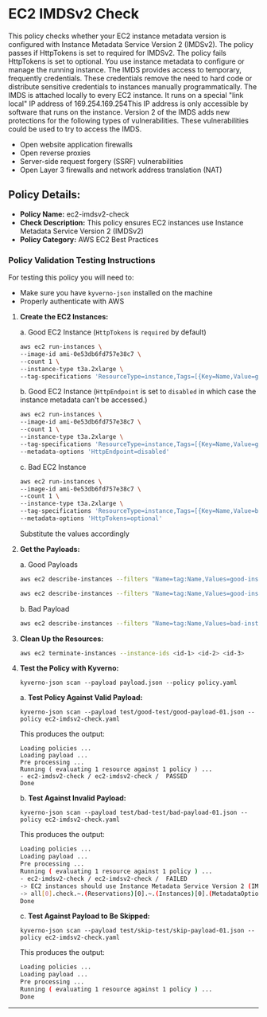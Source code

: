 # EC2 IMDSv2 Check

This policy checks whether your EC2 instance metadata version is configured with 
Instance Metadata Service Version 2 (IMDSv2). The policy passes if HttpTokens is set to required for IMDSv2. The policy fails HttpTokens is set to optional.
You use instance metadata to configure or manage the running instance. The IMDS provides access to temporary, frequently credentials. These credentials remove the need to hard code or distribute sensitive credentials to instances manually programmatically. The IMDS is attached locally to every EC2 instance. It runs on a special "link local" IP address of 169.254.169.254This IP address is only accessible by software that runs on the instance.
Version 2 of the IMDS adds new protections for the following types of vulnerabilities. 
These vulnerabilities could be used to try to access the IMDS.
- Open website application firewalls
- Open reverse proxies
- Server-side request forgery (SSRF) vulnerabilities
- Open Layer 3 firewalls and network address translation (NAT)

## Policy Details:

- **Policy Name:** ec2-imdsv2-check
- **Check Description:** This policy ensures EC2 instances use Instance Metadata Service Version 2 (IMDSv2)
- **Policy Category:** AWS EC2 Best Practices

### Policy Validation Testing Instructions

For testing this policy you will need to:
- Make sure you have `kyverno-json` installed on the machine 
- Properly authenticate with AWS

1. **Create the EC2 Instances:**

    a. Good EC2 Instance (`HttpTokens` is `required` by default)
    ```bash
    aws ec2 run-instances \
    --image-id ami-0e53db6fd757e38c7 \
    --count 1 \
    --instance-type t3a.2xlarge \
    --tag-specifications 'ResourceType=instance,Tags=[{Key=Name,Value=good-instance-01}]' 
    ```

    b. Good EC2 Instance (`HttpEndpoint` is set to `disabled` in which case the instance metadata can't be accessed.)
    ```bash
    aws ec2 run-instances \
    --image-id ami-0e53db6fd757e38c7 \
    --count 1 \
    --instance-type t3a.2xlarge \
    --tag-specifications 'ResourceType=instance,Tags=[{Key=Name,Value=good-instance-02}]' \
    --metadata-options 'HttpEndpoint=disabled'
    ```

    c. Bad EC2 Instance
    ```bash
    aws ec2 run-instances \
    --image-id ami-0e53db6fd757e38c7 \
    --count 1 \
    --instance-type t3a.2xlarge \
    --tag-specifications 'ResourceType=instance,Tags=[{Key=Name,Value=bad-instance-01}]' \
    --metadata-options 'HttpTokens=optional'
    ```

    Substitute the values accordingly

2. **Get the Payloads:**

    a. Good Payloads
    ```bash
    aws ec2 describe-instances --filters "Name=tag:Name,Values=good-instance-01" > good-payload-01.json
    ```

    ```bash
    aws ec2 describe-instances --filters "Name=tag:Name,Values=good-instance-02" > good-payload-02.json
    ```

    b. Bad Payload
    ```bash
    aws ec2 describe-instances --filters "Name=tag:Name,Values=bad-instance-01" > bad-payload-01.json 
    ```

3. **Clean Up the Resources:**
    ```bash
    aws ec2 terminate-instances --instance-ids <id-1> <id-2> <id-3>
    ```

4. **Test the Policy with Kyverno:**
    ```
    kyverno-json scan --payload payload.json --policy policy.yaml
    ```

    a. **Test Policy Against Valid Payload:**
    ```
    kyverno-json scan --payload test/good-test/good-payload-01.json --policy ec2-imdsv2-check.yaml 
    ```

    This produces the output:
    ```
    Loading policies ...
    Loading payload ...
    Pre processing ...
    Running ( evaluating 1 resource against 1 policy ) ...
    - ec2-imdsv2-check / ec2-imdsv2-check /  PASSED
    Done
    ```

    b. **Test Against Invalid Payload:**
    ```
    kyverno-json scan --payload test/bad-test/bad-payload-01.json --policy ec2-imdsv2-check.yaml 
    ```

    This produces the output:
    ```bash
    Loading policies ...
    Loading payload ...
    Pre processing ...
    Running ( evaluating 1 resource against 1 policy ) ...
    - ec2-imdsv2-check / ec2-imdsv2-check /  FAILED
    -> EC2 instances should use Instance Metadata Service Version 2 (IMDSv2)
    -> all[0].check.~.(Reservations)[0].~.(Instances)[0].(MetadataOptions).(HttpEndpoint == 'disabled' || HttpTokens == 'required'): Invalid value: false: Expected value: true
    Done
    ```

    c. **Test Against Payload to Be Skipped:**
    ```
    kyverno-json scan --payload test/skip-test/skip-payload-01.json --policy ec2-imdsv2-check.yaml 
    ```

    This produces the output:
    ```bash
    Loading policies ...
    Loading payload ...
    Pre processing ...
    Running ( evaluating 1 resource against 1 policy ) ...
    Done
    ```

---